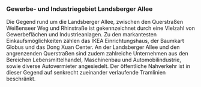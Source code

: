 ### Gewerbe- und Industriegebiet Landsberger Allee

Die Gegend rund um die Landsberger Allee, zwischen den Querstraßen Weißenseer Weg und Rhinstraße ist gekennzeichnet durch eine Vielzahl
 von Gewerbeflächen und Industrieanlagen. Zu den markantesten Einkaufsmöglichkeiten zählen das
 <span class="marker-label" id="marker-label-whitespot-landsberger-allee">IKEA Einrichtungshaus</span>, der Baumkart Globus
  und das Dong Xuan Center. An der Landsberger Allee und den angrenzenden Querstraßen sind zudem zahlreiche Unternehmen
   aus den Bereichen Lebensmittelhandel, Maschinenbau und Automobilindustrie, sowie diverse Autovermieter angesiedelt.
   Der öffentliche Nahverkehr ist in dieser Gegend auf senkrecht zueinander verlaufende Tramlinien beschränkt.
